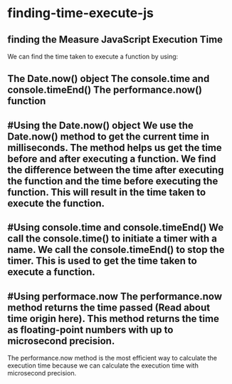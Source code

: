 # finding-time-execute-js
finding the Measure JavaScript Execution Time
------------------------------------------------
We can find the time taken to execute a function by using:

The Date.now() object
The console.time and console.timeEnd()
The performance.now() function
---------------------------------
#Using the Date.now() object
We use the Date.now() method to get the current time in milliseconds. The method helps us get the time before and after executing a function. We find the difference between the time after executing the function and the time before executing the function. This will result in the time taken to execute the function.
----------------------------------
#Using console.time and console.timeEnd()
We call the console.time() to initiate a timer with a name. We call the console.timeEnd() to stop the timer. This is used to get the time taken to execute a function.
----------------------------------
#Using performace.now
The performance.now method returns the time passed (Read about time origin here). This method returns the time as floating-point numbers with up to microsecond precision.
---------------------------------
The performance.now method is the most efficient way to calculate the execution time because we can calculate the execution time with microsecond precision.
